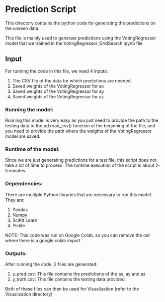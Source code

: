 ﻿# Prediction Script

This directory contains the python code for generating the predictions on the unseen data.

This file is mainly used to generate predictions using the VotingRegressor model that we trained in the VotingRegressor_GridSearch.ipynb file

## Input
For running the code in this file, we need 4 inputs:

1) The CSV file of the data for which predictions are needed
2) Saved weights of the VotingRegressor for ax
3) Saved weights of the VotingRegressor for ay
4) Saved weights of the VotingRegressor for az

### Running the model:
Running this model is very easy as you just need to provide the path to the testing data to the pd.read_csv() function at the beginning of the file, and you need to provide the path where the weights of the VotingRegressor model are saved.

### Runtime of the model:
Since we are just generating predictions for a test file, this script does not take a lot of time to process. The runtime execution of the script is about 2-5 minutes.

### Dependencies:
There are multiple Python libraries that are necessary to run this model. They are:
1) Pandas
2) Numpy
3) SciKit Learn
4) Pickle

NOTE: This code was run on Google Colab, so you can remove the cell where there is a google.colab import

### Outputs:
After running the code, 2 files are generated:
1) y_pred.csv: This file contains the predictions of the ax, ay and az
2) y_truth.csv: This file contains the testing data provided.

Both of these files can then be used for Visualization (refer to the Visualization directory)
